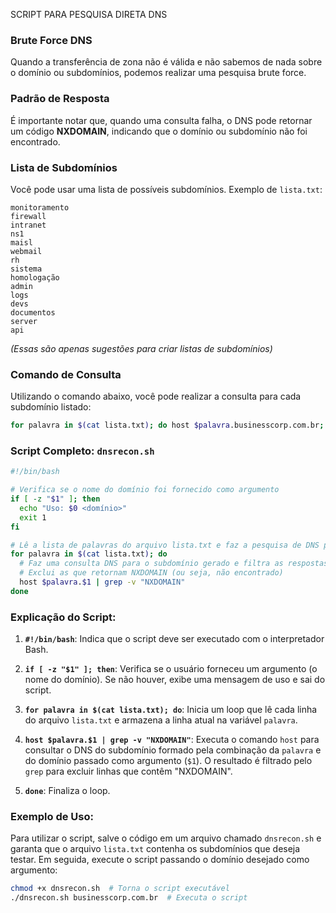 SCRIPT PARA PESQUISA DIRETA DNS

### Brute Force DNS

Quando a transferência de zona não é válida e não sabemos de nada sobre o domínio ou subdomínios, podemos realizar uma pesquisa brute force.

### Padrão de Resposta

É importante notar que, quando uma consulta falha, o DNS pode retornar um código **NXDOMAIN**, indicando que o domínio ou subdomínio não foi encontrado.

### Lista de Subdomínios

Você pode usar uma lista de possíveis subdomínios. Exemplo de `lista.txt`:

```
monitoramento
firewall
intranet
ns1
maisl
webmail
rh
sistema
homologação
admin
logs
devs
documentos
server
api
```
*(Essas são apenas sugestões para criar listas de subdomínios)*

### Comando de Consulta

Utilizando o comando abaixo, você pode realizar a consulta para cada subdomínio listado:

```bash
for palavra in $(cat lista.txt); do host $palavra.businesscorp.com.br; done | grep -v "NXDOMAIN"
```

### Script Completo: `dnsrecon.sh`

```bash
#!/bin/bash

# Verifica se o nome do domínio foi fornecido como argumento
if [ -z "$1" ]; then
  echo "Uso: $0 <domínio>"
  exit 1
fi

# Lê a lista de palavras do arquivo lista.txt e faz a pesquisa de DNS para cada palavra
for palavra in $(cat lista.txt); do
  # Faz uma consulta DNS para o subdomínio gerado e filtra as respostas
  # Exclui as que retornam NXDOMAIN (ou seja, não encontrado)
  host $palavra.$1 | grep -v "NXDOMAIN"
done
```

### Explicação do Script:

1. **`#!/bin/bash`**: Indica que o script deve ser executado com o interpretador Bash.

2. **`if [ -z "$1" ]; then`**: Verifica se o usuário forneceu um argumento (o nome do domínio). Se não houver, exibe uma mensagem de uso e sai do script.

3. **`for palavra in $(cat lista.txt); do`**: Inicia um loop que lê cada linha do arquivo `lista.txt` e armazena a linha atual na variável `palavra`.

4. **`host $palavra.$1 | grep -v "NXDOMAIN"`**: Executa o comando `host` para consultar o DNS do subdomínio formado pela combinação da `palavra` e do domínio passado como argumento (`$1`). O resultado é filtrado pelo `grep` para excluir linhas que contêm "NXDOMAIN".

5. **`done`**: Finaliza o loop.

### Exemplo de Uso:

Para utilizar o script, salve o código em um arquivo chamado `dnsrecon.sh` e garanta que o arquivo `lista.txt` contenha os subdomínios que deseja testar. Em seguida, execute o script passando o domínio desejado como argumento:

```bash
chmod +x dnsrecon.sh  # Torna o script executável
./dnsrecon.sh businesscorp.com.br  # Executa o script
